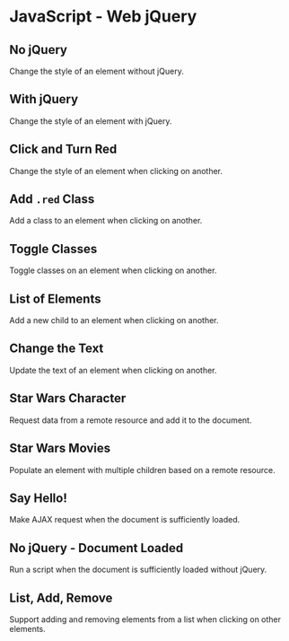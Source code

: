 # JavaScript - Web jQuery

## No jQuery
Change the style of an element without jQuery.

## With jQuery
Change the style of an element with jQuery.

## Click and Turn Red
Change the style of an element when clicking on another.

## Add `.red` Class
Add a class to an element when clicking on another.

## Toggle Classes
Toggle classes on an element when clicking on another.

## List of Elements
Add a new child to an element when clicking on another.

## Change the Text
Update the text of an element when clicking on another.

## Star Wars Character
Request data from a remote resource and add it to the document.

## Star Wars Movies
Populate an element with multiple children based on a remote resource.

## Say Hello!
Make AJAX request when the document is sufficiently loaded.

## No jQuery - Document Loaded
Run a script when the document is sufficiently loaded without jQuery.

## List, Add, Remove
Support adding and removing elements from a list when clicking on other elements.
